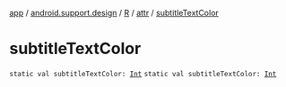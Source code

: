 [app](../../../index.md) / [android.support.design](../../index.md) / [R](../index.md) / [attr](index.md) / [subtitleTextColor](.)

# subtitleTextColor

`static val subtitleTextColor: `[`Int`](https://kotlinlang.org/api/latest/jvm/stdlib/kotlin/-int/index.html)
`static val subtitleTextColor: `[`Int`](https://kotlinlang.org/api/latest/jvm/stdlib/kotlin/-int/index.html)